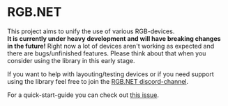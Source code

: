 # RGB.NET

This project aims to unify the use of various RGB-devices.   
**It is currently under heavy development and will have breaking changes in the future!** Right now a lot of devices aren't working as expected and there are bugs/unfinished features. Please think about that when you consider using the library in this early stage.   
   
If you want to help with layouting/testing devices or if you need support using the library feel free to join the [RGB.NET discord-channel](https://discord.gg/9kytURv).

For a quick-start-guide you can check out [this issue](https://github.com/DarthAffe/RGB.NET/issues/2).
